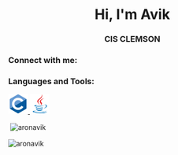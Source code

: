 <h1 align="center">Hi, I'm Avik</h1>
<h3 align="center">CIS CLEMSON</h3>

<h3 align="left">Connect with me:</h3>
<p align="left">
</p>

<h3 align="left">Languages and Tools:</h3>
<p align="left"> <a href="https://www.cprogramming.com/" target="_blank" rel="noreferrer"> <img src="https://raw.githubusercontent.com/devicons/devicon/master/icons/c/c-original.svg" alt="c" width="40" height="40"/> </a> <a href="https://www.java.com" target="_blank" rel="noreferrer"> <img src="https://raw.githubusercontent.com/devicons/devicon/master/icons/java/java-original.svg" alt="java" width="40" height="40"/> </a> </p>

<p>&nbsp;<img align="center" src="https://github-readme-stats.vercel.app/api?username=aronavik&show_icons=true&locale=en" alt="aronavik" /></p>

<p><img align="center" src="https://github-readme-streak-stats.herokuapp.com/?user=aronavik&" alt="aronavik" /></p>
